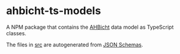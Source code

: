 # ahbicht-ts-models

A NPM package that contains the [AHBicht](https://github.com/Hochfrequenz/ahbicht) data model as TypeScript classes.

The files in [src](src/) are autogenerated from [JSON Schemas](https://github.com/Hochfrequenz/ahbicht/tree/main/json_schemas).
